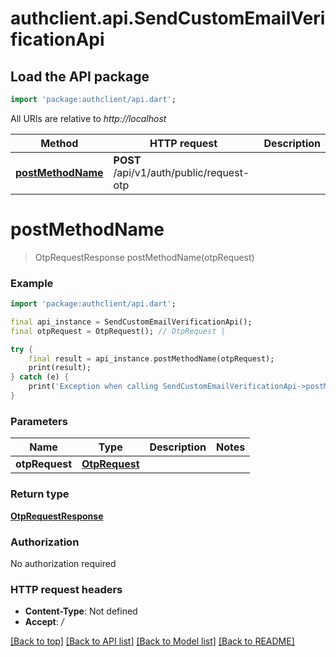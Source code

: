 # authclient.api.SendCustomEmailVerificationApi

## Load the API package
```dart
import 'package:authclient/api.dart';
```

All URIs are relative to *http://localhost*

Method | HTTP request | Description
------------- | ------------- | -------------
[**postMethodName**](SendCustomEmailVerificationApi.md#postmethodname) | **POST** /api/v1/auth/public/request-otp | 


# **postMethodName**
> OtpRequestResponse postMethodName(otpRequest)



### Example
```dart
import 'package:authclient/api.dart';

final api_instance = SendCustomEmailVerificationApi();
final otpRequest = OtpRequest(); // OtpRequest | 

try {
    final result = api_instance.postMethodName(otpRequest);
    print(result);
} catch (e) {
    print('Exception when calling SendCustomEmailVerificationApi->postMethodName: $e\n');
}
```

### Parameters

Name | Type | Description  | Notes
------------- | ------------- | ------------- | -------------
 **otpRequest** | [**OtpRequest**](OtpRequest.md)|  | 

### Return type

[**OtpRequestResponse**](OtpRequestResponse.md)

### Authorization

No authorization required

### HTTP request headers

 - **Content-Type**: Not defined
 - **Accept**: */*

[[Back to top]](#) [[Back to API list]](../README.md#documentation-for-api-endpoints) [[Back to Model list]](../README.md#documentation-for-models) [[Back to README]](../README.md)

